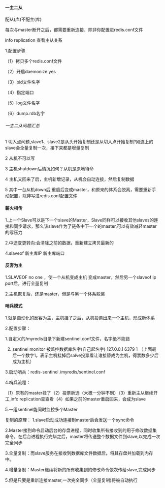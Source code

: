 
#### 一主二从
配从(库)不配主(库)

每次与master断开之后，都需要重新连接，除非你配置进redis.conf文件

info replication 查看主从关系
<!--more-->
1.配置步骤

（1）拷贝多个redis.conf文件

（2）开启daemonize yes

（3）pid文件名字

（4）指定端口

（5）log文件名字

（6）dump.rdb名字

###### 一主二从问题汇总

1 切入点问题,slave1、slave2是从头开始复制还是从切入点开始复制?刚连上的slave会全量复制一次，接下来都是增量复制

2 从机不可以写

3 主机shutdown后情况如何？从机是原地待命

4 主机又回来了后，主机新增记录，从机会自动连接，然后复制数据

5 其中一台从机down后,重启后变成master，和原来的体系会脱离，需要重新手动配置，除非写进redis.conf配置文件

#### 薪火相传
1.上一个Slave可以是下一个slave的Master，Slave同样可以接收其他slaves的连接和同步请求，那么该slave作为了链条中下一个的master,可以有效减轻master的写压力

2.中途变更转向:会清除之前的数据，重新建立拷贝最新的

4.slaveof 新主库IP 新主库端口

#### 反客为主
1.SLAVEOF no one ，使一个从机变成主机 变成master，然后另一个slaveof ip port后，进行全量复制

2.主机恢复后，还是master，但是与另一个体系脱离

#### 哨兵模式

1.就是自动化的反客为主，主机挂了之后，从机投票出来一个主机，形成新体系

2.配置步骤：

1.自定义的/myredis目录下新建sentinel.conf文件，名字绝不能错

2. sentinel monitor 被监控数据库名字(自己起名字) 127.0.0.1 6379 1 （上面最后一个数字1，表示主机挂掉后salve投票看让谁接替成为主机，得票数多少后成为主机）

3.启动哨兵：redis-sentinel /myredis/sentinel.conf

4.哨兵流程：

（1）原有的master挂了（2）投票新选（大概一分钟不到）（3）重新主从继续开工,info replication查查看（4）如果之前的master重启回来，会成为slave

5.一组sentinel能同时监控多个Master

复制的原理：
1.slave启动成功连接到master后会发送一个sync命令

2.Master接到命令启动后台的存盘进程，同时收集所有接收到的用于修改数据集命令，在后台进程执行完毕之后，master将传送整个数据文件到slave,以完成一次完全同步

3.全量复制：而slave服务在接收到数据库文件数据后，将其存盘并加载到内存中。

4.增量复制：Master继续将新的所有收集到的修改命令依次传给slave,完成同步

5.但是只要是重新连接master,一次完全同步（全量复制)将被自动执行